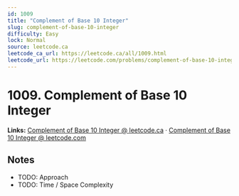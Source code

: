 ```yaml
--- 
id: 1009
title: "Complement of Base 10 Integer"
slug: complement-of-base-10-integer
difficulty: Easy
lock: Normal
source: leetcode.ca
leetcode_ca_url: https://leetcode.ca/all/1009.html
leetcode_url: https://leetcode.com/problems/complement-of-base-10-integer/
---
```


# 1009. Complement of Base 10 Integer

**Links:** [Complement of Base 10 Integer @ leetcode.ca](https://leetcode.ca/all/1009.html) · [Complement of Base 10 Integer @ leetcode.com](https://leetcode.com/problems/complement-of-base-10-integer/)

## Notes
- TODO: Approach
- TODO: Time / Space Complexity
